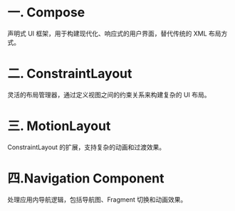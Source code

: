 # 一. Compose

声明式 UI 框架，用于构建现代化、响应式的用户界面，替代传统的 XML 布局方式。



# 二. ConstraintLayout

灵活的布局管理器，通过定义视图之间的约束关系来构建复杂的 UI 布局。



# 三. MotionLayout

ConstraintLayout 的扩展，支持复杂的动画和过渡效果。



# 四.Navigation Component

处理应用内导航逻辑，包括导航图、Fragment 切换和动画效果。
